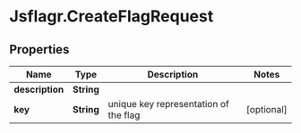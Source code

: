 # Jsflagr.CreateFlagRequest

## Properties
Name | Type | Description | Notes
------------ | ------------- | ------------- | -------------
**description** | **String** |  | 
**key** | **String** | unique key representation of the flag | [optional] 


